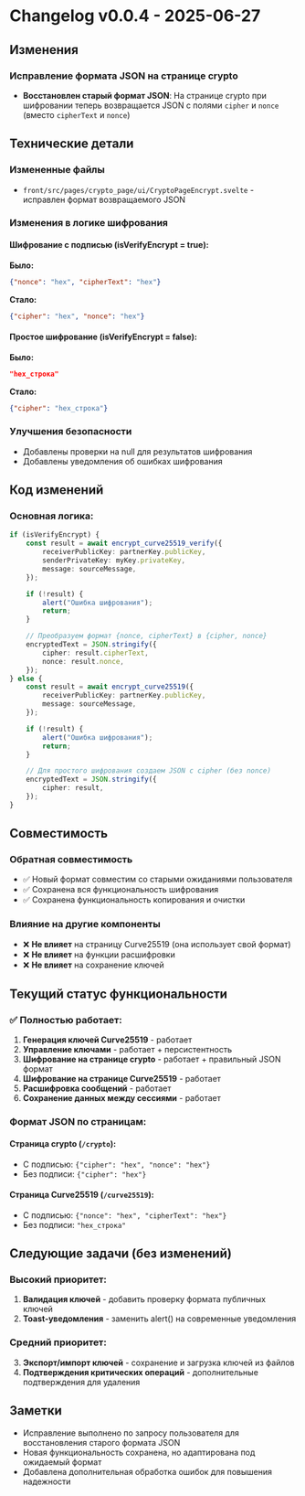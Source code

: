 # Changelog v0.0.4 - 2025-06-27

## Изменения

### Исправление формата JSON на странице crypto
- **Восстановлен старый формат JSON**: На странице crypto при шифровании теперь возвращается JSON с полями `cipher` и `nonce` (вместо `cipherText` и `nonce`)

## Технические детали

### Измененные файлы
- `front/src/pages/crypto_page/ui/CryptoPageEncrypt.svelte` - исправлен формат возвращаемого JSON

### Изменения в логике шифрования

#### Шифрование с подписью (isVerifyEncrypt = true):
**Было:**
```json
{"nonce": "hex", "cipherText": "hex"}
```

**Стало:**
```json
{"cipher": "hex", "nonce": "hex"}
```

#### Простое шифрование (isVerifyEncrypt = false):
**Было:**
```json
"hex_строка"
```

**Стало:**
```json
{"cipher": "hex_строка"}
```

### Улучшения безопасности
- Добавлены проверки на null для результатов шифрования
- Добавлены уведомления об ошибках шифрования

## Код изменений

### Основная логика:
```typescript
if (isVerifyEncrypt) {
    const result = await encrypt_curve25519_verify({
        receiverPublicKey: partnerKey.publicKey,
        senderPrivateKey: myKey.privateKey,
        message: sourceMessage,
    });

    if (!result) {
        alert("Ошибка шифрования");
        return;
    }

    // Преобразуем формат {nonce, cipherText} в {cipher, nonce}
    encryptedText = JSON.stringify({
        cipher: result.cipherText,
        nonce: result.nonce,
    });
} else {
    const result = await encrypt_curve25519({
        receiverPublicKey: partnerKey.publicKey,
        message: sourceMessage,
    });

    if (!result) {
        alert("Ошибка шифрования");
        return;
    }

    // Для простого шифрования создаем JSON с cipher (без nonce)
    encryptedText = JSON.stringify({
        cipher: result,
    });
}
```

## Совместимость

### Обратная совместимость
- ✅ Новый формат совместим со старыми ожиданиями пользователя
- ✅ Сохранена вся функциональность шифрования
- ✅ Сохранена функциональность копирования и очистки

### Влияние на другие компоненты
- ❌ **Не влияет** на страницу Curve25519 (она использует свой формат)
- ❌ **Не влияет** на функции расшифровки
- ❌ **Не влияет** на сохранение ключей

## Текущий статус функциональности

### ✅ Полностью работает:
1. **Генерация ключей Curve25519** - работает
2. **Управление ключами** - работает + персистентность
3. **Шифрование на странице crypto** - работает + правильный JSON формат
4. **Шифрование на странице Curve25519** - работает
5. **Расшифровка сообщений** - работает
6. **Сохранение данных между сессиями** - работает

### Формат JSON по страницам:

#### Страница crypto (`/crypto`):
- С подписью: `{"cipher": "hex", "nonce": "hex"}`
- Без подписи: `{"cipher": "hex"}`

#### Страница Curve25519 (`/curve25519`):
- С подписью: `{"nonce": "hex", "cipherText": "hex"}`
- Без подписи: `"hex_строка"`

## Следующие задачи (без изменений)

### Высокий приоритет:
1. **Валидация ключей** - добавить проверку формата публичных ключей
2. **Toast-уведомления** - заменить alert() на современные уведомления

### Средний приоритет:
3. **Экспорт/импорт ключей** - сохранение и загрузка ключей из файлов
4. **Подтверждения критических операций** - дополнительные подтверждения для удаления

## Заметки
- Исправление выполнено по запросу пользователя для восстановления старого формата JSON
- Новая функциональность сохранена, но адаптирована под ожидаемый формат
- Добавлена дополнительная обработка ошибок для повышения надежности
